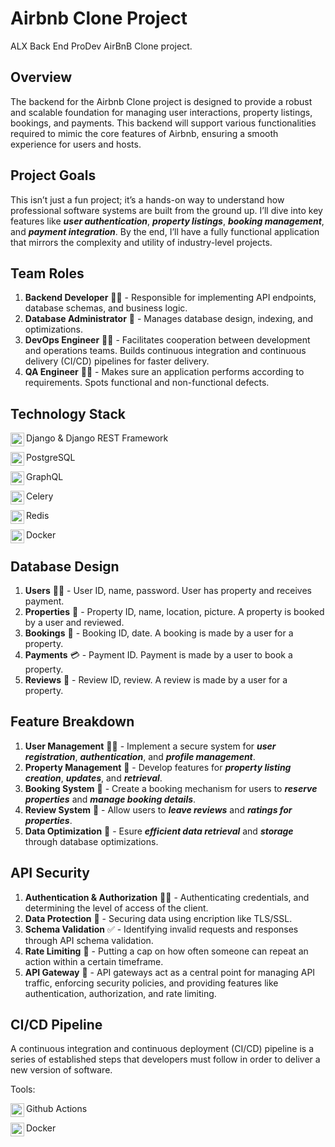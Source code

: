 # Airbnb Clone Project
ALX Back End ProDev AirBnB Clone project.

<h2>Overview</h2>

The backend for the Airbnb Clone project is designed to provide a robust and scalable foundation for managing user interactions, property listings, bookings, and payments. This backend will support various functionalities required to mimic the core features of Airbnb, ensuring a smooth experience for users and hosts.


<h2>Project Goals</h2>

This isn’t just a fun project; it’s a hands-on way to understand how professional software systems are built from the ground up. I’ll dive into key features like **_user authentication_**, **_property listings_**, **_booking management_**, and **_payment integration_**. By the end, I’ll have a fully functional application that mirrors the complexity and utility of industry-level projects.


<h2>Team Roles</h2>

  1. **Backend Developer** 👨‍💻 - Responsible for implementing API endpoints, database schemas, and business logic.
  2. **Database Administrator** 📃 - Manages database design, indexing, and optimizations.
  3. **DevOps Engineer** 👷‍♂️ - Facilitates cooperation between development and operations teams. Builds continuous integration and continuous delivery (CI/CD) pipelines for faster delivery.
  4. **QA Engineer** 🕵️‍♀️ - Makes sure an application performs according to requirements. Spots functional and non-functional defects.


<h2>Technology Stack</h2>

<img align="left" width="22px" src="https://cdn.jsdelivr.net/npm/simple-icons@v3/icons/django.svg" /> Django & Django REST Framework

<img align="left" width="22px" src="https://cdn.jsdelivr.net/npm/simple-icons@v3/icons/postgresql.svg" /> PostgreSQL

<img align="left" width="22px" src="https://cdn.jsdelivr.net/npm/simple-icons@v3/icons/graphql.svg" /> GraphQL

<img align="left" width="22px" src="https://cdn.jsdelivr.net/npm/simple-icons@v3/icons/celery.svg" /> Celery

<img align="left" width="22px" src="https://cdn.jsdelivr.net/npm/simple-icons@v3/icons/redis.svg" /> Redis

<img align="left" width="22px" src="https://cdn.jsdelivr.net/npm/simple-icons@v3/icons/docker.svg" /> Docker


<h2>Database Design</h2>

  1. **Users** 🧘‍♂️ - User ID, name, password. User has property and receives payment.
  2. **Properties** 🏡 - Property ID, name, location, picture. A property is booked by a user and reviewed. 
  3. **Bookings** 📖 - Booking ID, date. A booking is made by a user for a property.
  4. **Payments** 💳 - Payment ID. Payment is made by a user to book a property.
  5. **Reviews** 🧾 - Review ID, review. A review is made by a user for a property.


<h2>Feature Breakdown</h2>

  1. **User Management** 🧘‍♂️ - Implement a secure system for **_user registration_**, **_authentication_**, and **_profile management_**.
  2. **Property Management** 🏡 - Develop features for **_property listing creation_**, **_updates_**, and **_retrieval_**.
  3. **Booking System** 📖 - Create a booking mechanism for users to **_reserve properties_** and **_manage booking details_**.
  4. **Review System** 🧾 - Allow users to **_leave reviews_** and **_ratings for properties_**.
  5. **Data Optimization** 📂 - Esure **_efficient data retrieval_** and **_storage_** through database optimizations.


<h2>API Security</h2>

  1. **Authentication & Authorization** 👮‍♂️ - Authenticating credentials, and determining the level of access of the client.
  2. **Data Protection** 🚨 - Securing data using encription like TLS/SSL.
  3. **Schema Validation** ✅ - Identifying invalid requests and responses through API schema validation.
  4. **Rate Limiting** 🛑 - Putting a cap on how often someone can repeat an action within a certain timeframe.
  5. **API Gateway** 🌉 - API gateways act as a central point for managing API traffic, enforcing security policies, and providing features like authentication, authorization, and rate limiting.


<h2>CI/CD Pipeline</h2>

A continuous integration and continuous deployment (CI/CD) pipeline is a series of established steps that developers must follow in order to deliver a new version of software.

Tools:

<img align="left" width="22px" src="https://cdn.jsdelivr.net/npm/simple-icons@v3/icons/github.svg" /> Github Actions

<img align="left" width="22px" src="https://cdn.jsdelivr.net/npm/simple-icons@v3/icons/docker.svg" /> Docker
